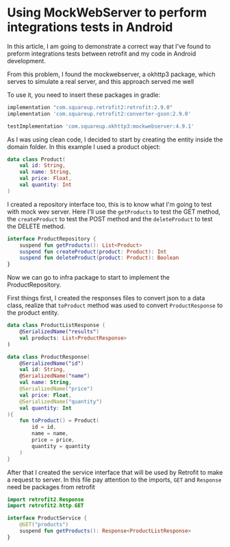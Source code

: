 # Using MockWebServer to perform integrations tests in Android

In this article, I am going to demonstrate a correct way that I've found to preform integrations tests between retrofit and my code in Android development.

From this problem, I found the mockwebserver, a okhttp3 package, which serves to simulate a real server, and this approach served me well

To use it, you need to insert these packages in gradle:
```gradle
implementation "com.squareup.retrofit2:retrofit:2.9.0"
implementation 'com.squareup.retrofit2:converter-gson:2.9.0'

testImplementation 'com.squareup.okhttp3:mockwebserver:4.9.1'
```

As I was using clean code, I decided to start by creating the entity inside the domain folder. In this example I used a product object:
```kt
data class Product(
    val id: String,
    val name: String,
    val price: Float,
    val quantity: Int
)
```

I created a repository interface too, this is to know what I'm going to test with mock wev server. Here I'll use the `getProducts` to test the GET method, the `createProduct` to test the POST method and the `deleteProduct` to test the DELETE method.
```kt
interface ProductRepository {
    suspend fun getProducts(): List<Product>
    suspend fun createProduct(product: Product): Int
    suspend fun deleteProduct(product: Product): Boolean
}
```

Now we can go to infra package to start to implement the ProductRepository.

First things first, I created the responses files to convert json to a data class, realize that `toProduct` method was used to convert `ProductResponse` to the product entity.

```kt
data class ProductListResponse (
    @SerializedName("results")
    val products: List<ProductResponse>
)

data class ProductResponse(
    @SerializedName("id")
    val id: String,
    @SerializedName("name")
    val name: String,
    @SerializedName("price")
    val price: Float,
    @SerializedName("quantity")
    val quantity: Int
){
    fun toProduct() = Product(
        id = id,
        name = name,
        price = price,
        quantity = quantity
    )
}
```

After that I created the service interface that will be used by Retrofit to make a request to server. In this file pay attention to the imports, `GET` and `Response` need be packages from retrofit

```kt
import retrofit2.Response
import retrofit2.http.GET

interface ProductService {
    @GET("products")
    suspend fun getProducts(): Response<ProductListResponse>
}
```

